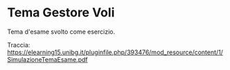 # Tema Gestore Voli
Tema d'esame svolto come esercizio.

Traccia: https://elearning15.unibg.it/pluginfile.php/393476/mod_resource/content/1/SimulazioneTemaEsame.pdf
